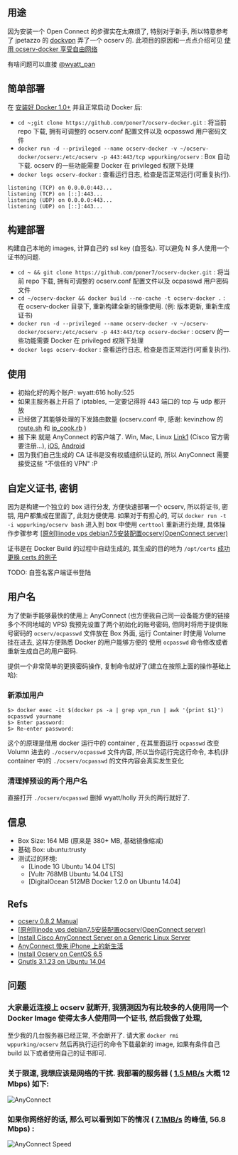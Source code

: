 ## 用途

因为安装一个 Open Connect 的步骤实在太麻烦了, 特别对于新手, 所以特意参考了 jpetazzo 的 [dockvpn](https://github.com/jpetazzo/dockvpn) 弄了一个 ocserv 的. 此项目的原因和一点点介绍可见 [使用 ocserv-docker 享受自由网络](http://wppurking.github.io/2014/10/11/use-ocserv-docker-to-enjoy-freedom-internet.html)

有啥问题可以直接 [@wyatt_pan](https://twitter.com/wyatt_pan)


## 简单部署
在 [安装好 Docker 1.0+](https://gist.github.com/wppurking/55db8651a88425e0f977) 并且正常启动 Docker 后:

* `cd ~;git clone https://github.com/poner7/ocserv-docker.git` : 将当前 repo 下载, 拥有可调整的 ocserv.conf 配置文件以及 ocpasswd 用户密码文件
* `docker run -d --privileged --name ocserv-docker -v ~/ocserv-docker/ocserv:/etc/ocserv -p 443:443/tcp wppurking/ocserv`  :  Box 自动下载. ocserv 的一些功能需要 Docker 在 privileged 权限下处理
* `docker logs ocserv-docker` : 查看运行日志, 检查是否正常运行(可重复执行).

```
listening (TCP) on 0.0.0.0:443...
listening (TCP) on [::]:443...
listening (UDP) on 0.0.0.0:443...
listening (UDP) on [::]:443...
```

## 构建部署
构建自己本地的 images, 计算自己的 ssl key (自签名). 可以避免 N 多人使用一个证书的问题.

* `cd ~ && git clone https://github.com/poner7/ocserv-docker.git` : 将当前 repo 下载, 拥有可调整的 ocserv.conf 配置文件以及 ocpasswd 用户密码文件
* `cd ~/ocserv-docker && docker build --no-cache -t ocserv-docker .` : 在 ocserv-docker 目录下, 重新构建全新的镜像使用. (例: 版本更新, 重新生成证书)
* `docker run -d --privileged --name ocserv-docker -v ~/ocserv-docker/ocserv:/etc/ocserv -p 443:443/tcp ocserv-docker`  :  ocserv 的一些功能需要 Docker 在 privileged 权限下处理
* `docker logs ocserv-docker` : 查看运行日志, 检查是否正常运行(可重复执行).

## 使用
* 初始化好的两个账户:  wyatt:616  holly:525
* 如果主服务器上开启了 iptables, 一定要记得将 443 端口的 tcp 与 udp 都开放
* 已经做了其能够处理的下发路由数量 (ocserv.conf 中, 感谢: kevinzhow 的 [route.sh](https://gist.github.com/kevinzhow/9661732) 和 [ip_cook.rb](https://gist.github.com/kevinzhow/9661753) )
* 接下来 就是 AnyConnect 的客户端了. Win, Mac, Linux [Link1](https://www.haskins.yale.edu/docdepot/published/WG/show.php?q=SEFTSzAx-58c63f59) (Cisco 官方需要注册...), [iOS](https://itunes.apple.com/us/app/cisco-anyconnect/id392790924?mt=8), [Android](https://play.google.com/store/apps/details?id=com.cisco.anyconnect.vpn.android.avf&hl=en)
* 因为我们自己生成的 CA 证书是没有权威组织认证的, 所以 AnyConnect 需要接受这些 "不信任的 VPN" :P


## 自定义证书, 密钥
因为是构建一个独立的 box 进行分发, 方便快速部署一个 ocserv, 所以将证书, 密钥, 用户都集成在里面了, 此刻方便使用. 如果对于有担心的, 可以 `docker run -t -i wppurking/ocserv bash` 进入到 box 中使用 `certtool` 重新进行处理, 具体操作步骤参考 [[原创]linode vps debian7.5安装配置ocserv(OpenConnect server)](http://luoqkk.com/linode-vps-debian-installation-and-configuration-ocserv-openconnect-server.html)

证书是在 Docker Build 的过程中自动生成的, 其生成的目的地为 `/opt/certs`
[成功更换 certs 的例子](https://twitter.com/douglas_lee/status/590245251257737216)

TODO: 自签名客户端证书登陆

## 用户名
为了使新手能够最快的使用上 AnyConnect (也方便我自己同一设备能方便的链接多个不同地域的 VPS) 我预先设置了两个初始化的账号密码, 但同时将用于提供账号密码的 `ocserv/ocpasswd` 文件放在 Box 外面, 运行 Container 时使用 Volume 挂在进去, 这样方便熟悉 Docker 的用户能够方便的 使用 `ocpasswd` 命令修改或者重新生成自己的用户密码.

提供一个非常简单的更换密码操作, 复制命令就好了(建立在按照上面的操作基础上哈):
### 新添加用户
```
$> docker exec -it $(docker ps -a | grep vpn_run | awk '{print $1}') ocpasswd yourname
$> Enter password:
$> Re-enter password:
```
这个的原理是借用 docker 运行中的 container , 在其里面运行 `ocpasswd` 改变 Volumn 进去的 `./ocserv/ocpasswd` 文件内容, 所以当你运行完这行命令, 本机(非 container 中)的 `./ocserv/ocpasswd` 的文件内容会真实发生变化

### 清理掉预设的两个用户名
直接打开 `./ocserv/ocpasswd` 删掉 wyatt/holly 开头的两行就好了. 


## 信息
* Box Size: 164 MB   (原来是 380+ MB, 基础镜像缩减)
* 基础 Box: ubuntu:trusty
* 测试过的环境: 
  * [Linode 1G Ubuntu 14.04 LTS]
  * [Vultr 768MB Ubuntu 14.04 LTS]
  * [DigitalOcean 512MB Docker 1.2.0 on Ubuntu 14.04]

## Refs
* [ocserv 0.8.2 Manual](http://www.infradead.org/ocserv/manual.html)
* [[原创]linode vps debian7.5安装配置ocserv(OpenConnect server)](http://luoqkk.com/linode-vps-debian-installation-and-configuration-ocserv-openconnect-server.html)
* [Install Cisco AnyConnect Server on a Generic Linux Server](https://izhaom.in/2014/08/install-cisco-anyconnect-server-on-a-generic-linux-server/)
* [AnyConnect 带来 iPhone 上的新生活](http://imkevin.me/post/80157872840/anyconnect-iphone)
* [Install Ocserv on CentOS 6.5](https://botu.me/install-ocserv-on-centos6/)
* [Gnutls 3.1.23 on Ubuntu 14.04](http://www.bauer-power.net/2014/06/how-to-install-gnutls-3123-from-source.html)


## 问题

### 大家最近连接上 ocserv 就断开, 我猜测因为有比较多的人使用同一个 Docker Image 使得太多人使用同一个证书, 然后我做了处理, 

至少我的几台服务器已经正常, 不会断开了. 请大家 `docker rmi wppurking/ocserv` 然后再执行运行的命令下载最新的 image, 如果有条件自己 build 以下或者使用自己的证书即可.

### 关于限速, 我想应该是网络的干扰. 我部署的服务器 ( [1.5 MB/s](https://toolstud.io/data/bandwidth.php?compare=network&speed=1.5&speed_unit=MB%2Fs) 大概 12 Mbps) 如下:  
![AnyConnect](http://77g8qz.com1.z0.glb.clouddn.com/anyconnect.png?imageView2/2/w/300)

### 如果你网络好的话, 那么可以看到如下的情况 ( [7.1MB/s](https://toolstud.io/data/bandwidth.php?compare=network&speed=7.1&speed_unit=MB%2Fs) 的峰值, 56.8 Mbps) :
![AnyConnect Speed](http://77g8qz.com1.z0.glb.clouddn.com/anyconnect-top.jpg?imageView2/0/h/400/q/100)
